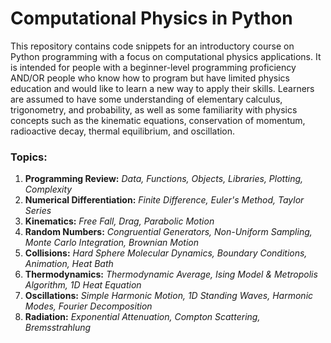 # Computational Physics in Python

This repository contains code snippets for an introductory course on Python programming with a focus on computational physics applications. It is intended for people with a beginner-level programming proficiency AND/OR people who know how to program but have limited physics education and would like to learn a new way to apply their skills. Learners are assumed to have some understanding of elementary calculus, trigonometry, and probability, as well as some familiarity with physics concepts such as the kinematic equations, conservation of momentum, radioactive decay, thermal equilibrium, and oscillation.

### Topics:
1. **Programming Review:** *Data, Functions, Objects, Libraries, Plotting, Complexity*
2. **Numerical Differentiation:** *Finite Difference, Euler's Method, Taylor Series*
3. **Kinematics:** *Free Fall, Drag, Parabolic Motion*
4. **Random Numbers:** *Congruential Generators, Non-Uniform Sampling, Monte Carlo Integration, Brownian Motion*
5. **Collisions:** *Hard Sphere Molecular Dynamics, Boundary Conditions, Animation, Heat Bath*
6. **Thermodynamics:** *Thermodynamic Average, Ising Model & Metropolis Algorithm, 1D Heat Equation*
7. **Oscillations:** *Simple Harmonic Motion, 1D Standing Waves, Harmonic Modes, Fourier Decomposition*
8. **Radiation:** *Exponential Attenuation, Compton Scattering, Bremsstrahlung*
